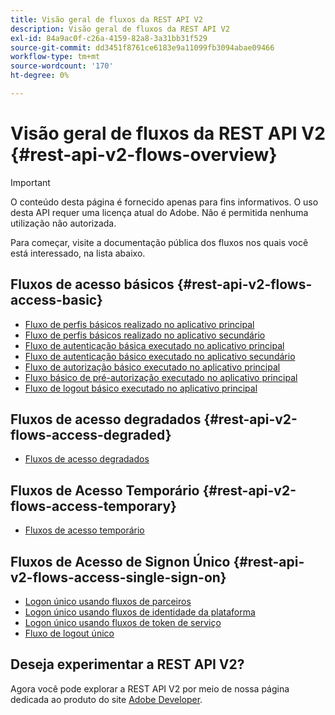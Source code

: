 ```yaml
---
title: Visão geral de fluxos da REST API V2
description: Visão geral de fluxos da REST API V2
exl-id: 84a9ac0f-c26a-4159-82a8-3a31bb31f529
source-git-commit: dd3451f8761ce6183e9a11099fb3094abae09466
workflow-type: tm+mt
source-wordcount: '170'
ht-degree: 0%

---
```


# Visão geral de fluxos da REST API V2 {#rest-api-v2-flows-overview}

>[!IMPORTANT]
>
> O conteúdo desta página é fornecido apenas para fins informativos. O uso desta API requer uma licença atual do Adobe. Não é permitida nenhuma utilização não autorizada.

Para começar, visite a documentação pública dos fluxos nos quais você está interessado, na lista abaixo.

## Fluxos de acesso básicos {#rest-api-v2-flows-access-basic}

* [Fluxo de perfis básicos realizado no aplicativo principal](./basic-access-flows/rest-api-v2-basic-profiles-primary-application-flow.md)
* [Fluxo de perfis básicos realizado no aplicativo secundário](./basic-access-flows/rest-api-v2-basic-profiles-secondary-application-flow.md)
* [Fluxo de autenticação básica executado no aplicativo principal](./basic-access-flows/rest-api-v2-basic-authentication-primary-application-flow.md)
* [Fluxo de autenticação básico executado no aplicativo secundário](./basic-access-flows/rest-api-v2-basic-authentication-secondary-application-flow.md)
* [Fluxo de autorização básico executado no aplicativo principal](./basic-access-flows/rest-api-v2-basic-authorization-primary-application-flow.md)
* [Fluxo básico de pré-autorização executado no aplicativo principal](./basic-access-flows/rest-api-v2-basic-preauthorization-primary-application-flow.md)
* [Fluxo de logout básico executado no aplicativo principal](./basic-access-flows/rest-api-v2-basic-logout-primary-application-flow.md)

## Fluxos de acesso degradados {#rest-api-v2-flows-access-degraded}

* [Fluxos de acesso degradados](./degraded-access-flows/rest-api-v2-access-degraded-flows.md)

## Fluxos de Acesso Temporário {#rest-api-v2-flows-access-temporary}

* [Fluxos de acesso temporário](./temporary-access-flows/rest-api-v2-access-temporary-flows.md)

## Fluxos de Acesso de Signon Único {#rest-api-v2-flows-access-single-sign-on}

* [Logon único usando fluxos de parceiros](./single-sign-on-access-flows/rest-api-v2-single-sign-on-partner-flows.md)
* [Logon único usando fluxos de identidade da plataforma](./single-sign-on-access-flows/rest-api-v2-single-sign-on-platform-identity-flows.md)
* [Logon único usando fluxos de token de serviço](./single-sign-on-access-flows/rest-api-v2-single-sign-on-service-token-flows.md)
* [Fluxo de logout único](./single-sign-on-access-flows/rest-api-v2-single-sign-on-logout-flow.md)

## Deseja experimentar a REST API V2?

Agora você pode explorar a REST API V2 por meio de nossa página dedicada ao produto do site [Adobe Developer](https://developer.adobe.com/adobe-pass/).
